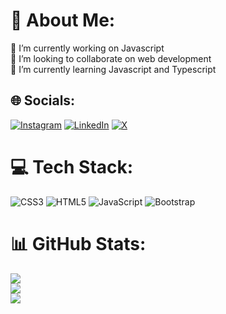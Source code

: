 # 💫 About Me:
🔭 I’m currently working on Javascript<br>👯 I’m looking to collaborate on web development<br>🌱 I’m currently learning Javascript and Typescript<br>


## 🌐 Socials:
[![Instagram](https://img.shields.io/badge/Instagram-%23E4405F.svg?logo=Instagram&logoColor=white)](https://www.instagram.com/boraurall/) [![LinkedIn](https://img.shields.io/badge/LinkedIn-%230077B5.svg?logo=linkedin&logoColor=white)](https://www.linkedin.com/in/bora-ural/) [![X](https://img.shields.io/badge/X-black.svg?logo=X&logoColor=white)](https://twitter.com/Boraurall) 

# 💻 Tech Stack:
![CSS3](https://img.shields.io/badge/css3-%231572B6.svg?style=for-the-badge&logo=css3&logoColor=white) ![HTML5](https://img.shields.io/badge/html5-%23E34F26.svg?style=for-the-badge&logo=html5&logoColor=white) ![JavaScript](https://img.shields.io/badge/javascript-%23323330.svg?style=for-the-badge&logo=javascript&logoColor=%23F7DF1E) ![Bootstrap](https://img.shields.io/badge/bootstrap-%238511FA.svg?style=for-the-badge&logo=bootstrap&logoColor=white)
# 📊 GitHub Stats:
![](https://github-readme-stats.vercel.app/api?username=Boraural&theme=dark&hide_border=false&include_all_commits=true&count_private=false)<br/>
![](https://github-readme-streak-stats.herokuapp.com/?user=Boraural&theme=dark&hide_border=false)<br/>
![](https://github-readme-stats.vercel.app/api/top-langs/?username=Boraural&theme=dark&hide_border=false&include_all_commits=true&count_private=false&layout=compact)

<!-- Proudly created with GPRM ( https://gprm.itsvg.in ) -->
